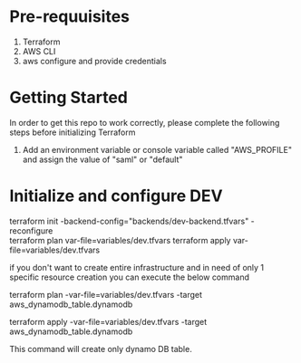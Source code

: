 # Pre-requuisites
1. Terraform 
2. AWS CLI
3. aws configure and provide credentials 

# Getting Started
In order to get this repo to work correctly, please complete the following steps before initializing Terraform
1. Add an environment variable or console variable called "AWS_PROFILE" and assign the value of "saml" or "default"

# Initialize and configure DEV
terraform init -backend-config="backends/dev-backend.tfvars" -reconfigure\
terraform plan var-file=variables/dev.tfvars
terraform apply var-file=variables/dev.tfvars

if you don't want to create entire infrastructure and in need of only 1 specific resource creation you can execute the below command

terraform plan -var-file=variables/dev.tfvars -target aws_dynamodb_table.dynamodb

terraform apply -var-file=variables/dev.tfvars -target aws_dynamodb_table.dynamodb

This command will create only dynamo DB table.

